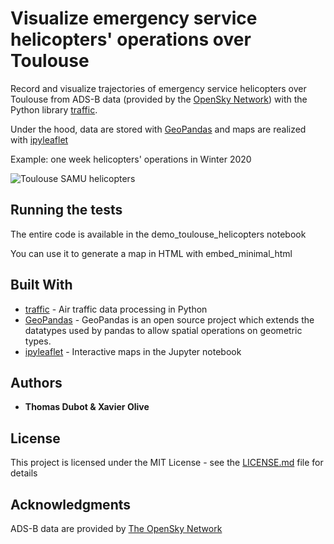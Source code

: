 # Visualize emergency service helicopters' operations over Toulouse

Record and visualize trajectories of emergency service helicopters over Toulouse from ADS-B data (provided by the [OpenSky Network](https://opensky-network.org/)) with the Python library [traffic](https://traffic-viz.github.io/).

Under the hood, data are stored with [GeoPandas](http://geopandas.org/) and maps are realized with [ipyleaflet](https://ipyleaflet.readthedocs.io/en/latest/)

Example: one week helicopters' operations in Winter 2020

![Toulouse SAMU helicopters](Toulouse_SAMU_helicopters.png)


## Running the tests

The entire code is available in the demo_toulouse_helicopters notebook

You can use it to generate a map in HTML with embed_minimal_html


## Built With
* [traffic](https://traffic-viz.github.io/) - Air traffic data processing in Python
* [GeoPandas](http://geopandas.org/) - GeoPandas is an open source project which extends the datatypes used by pandas to allow spatial operations on geometric types. 
* [ipyleaflet](https://ipyleaflet.readthedocs.io/en/latest/) - Interactive maps in the Jupyter notebook


## Authors

* **Thomas Dubot & Xavier Olive** 

## License

This project is licensed under the MIT License - see the [LICENSE.md](LICENSE.md) file for details


## Acknowledgments

ADS-B data are provided by [The OpenSky Network](https://opensky-network.org/)



